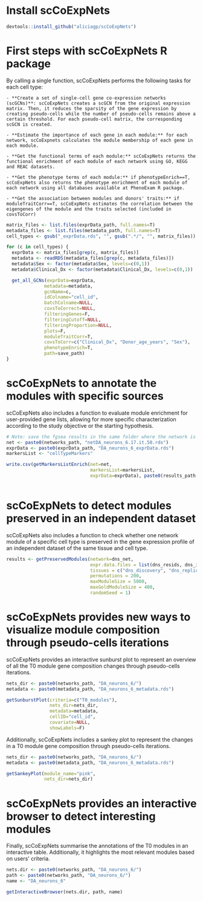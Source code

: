 
# Install scCoExpNets

``` r
devtools::install_github("aliciagp/scCoExpNets")
```


# First steps with scCoExpNets R package

By calling a single function, scCoExpNets performs the following tasks for each cell type:

    - **Create a set of single-cell gene co-expression networks (scGCNs)**: scCoExpNets creates a scGCN from the original expression matrix. Then, it reduces the sparsity of the gene expression by creating pseudo-cells while the number of pseudo-cells remains above a certain threshold. For each pseudo-cell matrix, the corresponding scGCN is created.
    
    - **Estimate the importance of each gene in each module:** for each network, scCoExpnets calculates the module membership of each gene in each module.
    
    - **Get the functional terms of each module:** scCoExpNets returns the functional enrichment of each module of each network using GO, KEGG and REAC datasets. 
    
    - **Get the phenotype terms of each module:** if phenotypeEnrich==T, scCoExpNets also returns the phenotype enrichment of each module of each network using all databases available at PhenoExam R package. 
    
    - **Get the association between modules and donors' traits:** if moduleTraitCorr==T, scCoExpNets estimates the correlation between the eigengenes of the module and the traits selected (included in covsToCorr) 


``` r
matrix_files <- list.files(exprData_path, full.names=T)
metadata_files <- list.files(metadata_path, full.names=T)
cell_types <- gsub("_exprData.rds", "", gsub(".*/", "", matrix_files))

for (c in cell_types) {
  exprData <- matrix_files[grep(c, matrix_files)]
  metadata <- readRDS(metadata_files[grep(c, metadata_files)])
  metadata$Sex <- factor(metadata$Sex, levels=c(0,1))
  metadata$Clinical_Dx <- factor(metadata$Clinical_Dx, levels=c(0,1))

  get_all_GCNs(exprData=exprData,
              metadata=metadata,
              gcnName=c,
              idColname="cell_id",
              batchColname=NULL,
              covsToCorrect=NULL,
              filteringGenes=F,
              filteringCutoff=NULL,
              filteringProportion=NULL,
              plots=F,
              moduleTraitCorr=T,
              covsToCorr=c("Clinical_Dx", "Donor_age_years", "Sex"),
              phenotypeEnrich=T,
              path=save_path)
}

```


# scCoExpNets to annotate the modules with specific sources

scCoExpNets also includes a function to evaluate module enrichment for user-provided gene lists, allowing for more specific characterization according to the study objective or the starting hypothesis.

``` r
# Note: save the fgsea results in the same folder where the network is stored
net <- paste0(networks_path, "netDA_neurons_6.17.it.50.rds")
exprData <- paste0(exprData_path, "DA_neurons_6_exprData.rds")
markersList <- "cellTypeMarkers"

write.csv(getMarkersListEnrich(net=net,
                               markersList=markersList,
                               exprData=exprData), paste0(results_path, "_cellTypeMarkers.csv"))
    
```


# scCoExpNets to detect modules preserved in an independent dataset

scCoExpNets also includes a function to check whether one network module of a specific cell type is preserved in the gene expression profile of an independent dataset of the same tissue and cell type.

``` r
results <- getPreservedModules(network=dns_net,
                               expr.data.files = list(dns_resids, dns_ind_resids),
                               tissues = c("dns_discovery", "dns_replication"),
                               permutations = 200,
                               maxModuleSize = 5000,
                               maxGoldModuleSize = 400,
                               randomSeed = 1)
```


# scCoExpNets provides new ways to visualize module composition through pseudo-cells iterations

scCoExpNets provides an interactive sunburst plot to represent an overview of all the T0 module gene composition changes through pseudo-cells iterations.


``` r
nets_dir <- paste0(networks_path, "DA_neurons_6/")
metadata <- paste0(metadata_path, "DA_neurons_6_metadata.rds")

getSunburstPlot(criteria=c("T0_modules"),
                nets_dir=nets_dir,
                metadata=metadata,
                cellID="cell_id",
                covariate=NULL,
                showLabels=F)
```


Additionally, scCoExpNets includes a sankey plot to represent the changes in a T0 module gene composition through pseudo-cells iterations.

``` r
nets_dir <- paste0(networks_path, "DA_neurons_6/")
metadata <- paste0(metadata_path, "DA_neurons_6_metadata.rds")

getSankeyPlot(module_name="pink",
              nets_dir=nets_dir)
```



# scCoExpNets provides an interactive browser to detect interesting modules

Finally, scCoExpNets summarise the annotations of the T0 modules in an interactive table. Additionally, it highlights the most relevant modules based on users' criteria. 

``` r
nets.dir <- paste0(networks_path, "DA_neurons_6/")
path <- paste0(networks_path, "DA_neurons_6/")
name <- "DA_neurons_6"

getInteractiveBrowser(nets.dir, path, name)
```
